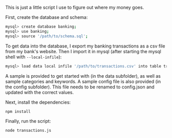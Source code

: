 This is just a little script I use to figure out where my money goes.

First, create the database and schema:

```bash
mysql> create database banking;
mysql> use banking;
mysql> source '/path/to/schema.sql';
```

To get data into the database, I export my banking transactions as a csv file from my bank's website. Then I import it in mysql (after starting the mysql shell with `--local-infile`):

```bash
mysql> load data local infile '/path/to/transactions.csv' into table transactions fields terminated by ',' enclosed by '"' lines terminated by '\n' (date, description, `check`, credit, debit);
```

A sample is provided to get started with (in the data subfolder), as well as sample categories and keywords. A sample config file is also provided (in the config subfolder). This file needs to be renamed to config.json and updated with the correct values.

Next, install the dependencies:

```bash
npm install
```

Finally, run the script:

```bash
node transactions.js
```

